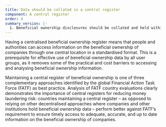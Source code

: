 ```yaml
---
title: Data should be collated in a central register
component: A central register
order: 4
summary_version: |-
  1. Beneficial ownership disclosures should be collated and held within a central register.
---
```


Having a centralised beneficial ownership register means that people and authorities can access information on the beneficial ownership of companies through one central location in a standardised format. This is a prerequisite for effective use of beneficial ownership data by all user groups, as it removes some of the practical and cost barriers to accessing and analysing beneficial ownership information.

Maintaining a central register of beneficial ownership is one of three complementary approaches identified by the global Financial Action Task Force (FATF) as best practice. Analysis of FATF country evaluations clearly demonstrates the importance of central registers for reducing money laundering risk: countries maintaining a central register – as opposed to relying on other decentralised approaches where companies and other institutions hold beneficial ownership data – perform better against FATF’s requirement to ensure timely access to adequate, accurate, and up to date information on the beneficial ownership of companies.

